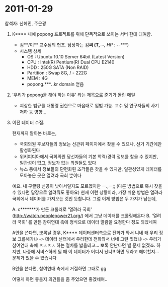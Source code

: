 # 2011-01-29

참석자: 신혜민, 주은광

1. K**** 내에 popong 프로젝트를 위해 단독적으로 쓰이는 서버 한대 대여함.
    - 김**/이** 교수님의 협조. 담당자는 김**씨 (T,***-***-****, HP : ***-****-****)
    - 시스템 상세
        - OS :  Ubuntu 10.10 Server 64bit (Latest Version)
        - CPU : Intel(R) Pentium(R) Dual  CPU  E2140
        - HDD : 250G SATA (Non RAID)
        - Partition : Swap 8G, / - 222G
        - MEM : 4G
        - popong.*****.**.kr domain 얻음
2. '우리가 popong을 해야 하는 이유' 라는 제목으로 준기가 돌린 메일
    - 괴상한 법규를 대통령 권한으로 마음대로 입법 가능. 교수 및 연구자들의 사기 저하 등 영향...
3. 이전 데이터 수집.

    현재까지 알아본 바로는,

    - 국회의원 후보자들의 정보는 선관위 페이지에서 찾을 수 있으나, 선거 기간에만 활성화된다
    - 위키피디아에서 국회의원 당선자들의 기본 학력/경력 정보를 찾을 수 있지만, 일관성이 없고, 정보가 없는 의원들도 있다
    - 뉴스 등에서 정보들의 단편화된 조각들은 찾을 수 있지만, 일관성있게 데이터를 모아놓은 곳은 열려라 국회 뿐이다

    예요.
    내 구글링 신공이 낮아서일지도 모르겠지만 ㅡ.,ㅡ;; (다른 방법으로 혹시 찾을 수 있다면 답장으로 알려줘도 좋아요)
    현재 이런 상황이라,
    가장 쉬운 방법은 열려라 국회에서 데이터를 가져오는 것인 듯합니다.
    그럼 이제 방법은 두 가지가 남는데,

    A. c*******가 만든 크롤러로 '열려라 국회' (http://watch.peoplepower21.org/) 에서 그냥 데이터를 크롤링해온다
    B. '열려라 국회' 를 만든 참여연대 측에 정식으로 데이터 열람을 요청한다
    정도 되겠네여

    A안을 쓴다면, 뽀록날 경우, K**** 데이터센터측으로 전화가 와서 니네 왜 우리 정보 크롤해가냐 -> 데이터 센터에서 우리한테 전화와서 너네 그런 짓했냐 -> 우리가 참여연대 측에 ㅈㅅㅈㅅ 하는 절차를 밟을테고...
    뽀록 안난다면 별 문제 없겠죠. 하지만, 나중에 서비스하게 될 때 이 데이터가 어디서 났냐!! 하면 뭐라고 해야할지... 문제가 있을 수 있습니다

    B안을 쓴다면, 참여연대 측에서 거절하면 그대로 gg

    어떻게 하면 좋을지 의견들을 좀 주었으면 좋겠네여..
